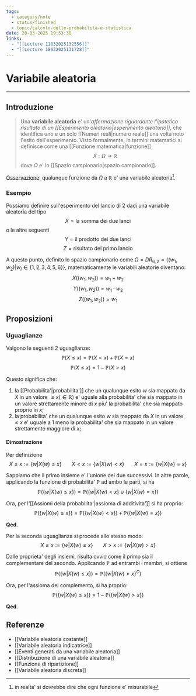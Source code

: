 ```yaml
---
tags:
  - category/note
  - status/finished
  - topic/calcolo-delle-probabilità-e-statistica
date: 20-03-2025 19:53:30
links:
  - "[[Lecture 11032025132556]]"
  - "[[Lecture 18032025131728]]"
---
```

# Variabile aleatoria
---
## Introduzione
> Una **variabile aleatoria** e' un'_affermazione riguardante l'ipotetico risultato di un [[Esperimento aleatorio|esperimento aleatorio]]_, che identifica uno e un solo [[Numeri reali|numero reale]] una volta noto l'esito dell'esperimento.
> Visto formalmente, in termini matematici si definisce come una [[Funzione matematica|funzione]]
> $$X: \Omega \to \mathbb{R}$$
> dove $\Omega$ e' lo [[Spazio campionario|spazio campionario]].

<u>Osservazione</u>: qualunque funzione da $\Omega$ a $\mathbb{R}$ e' una variabile aleatoria[^1].

### Esempio
Possiamo definire sull'esperimento del lancio di 2 dadi una variabile aleatoria del tipo
$$X = \text{la somma dei due lanci}$$
o le altre seguenti
$$Y = \text{il prodotto dei due lanci}$$
$$Z = \text{risultato del primo lancio}$$

A questo punto, definito lo spazio campionario come $\Omega = DR_{6,2} = \{(w_{1}, w_{2}) | w_{i} \in \{1, 2, 3, 4, 5, 6\}\}$, matematicamente le variabili aleatorie diventano:
$$X((w_{1}, w_{2})) = w_{1} + w_{2}$$
$$Y((w_{1}, w_{2})) = w_{1} \cdot w_{2}$$
$$Z((w_{1}, w_{2})) = w_{1}$$

## Proposizioni
### Uguaglianze
Valgono le seguenti 2 uguaglianze:
$$\mathbb{P}(X \leq x) = \mathbb{P}(X < x) + \mathbb{P}(X = x)$$
$$\mathbb{P}(X \leq x) = 1 - \mathbb{P}(X > x)$$

Questo significa che:
1. la [[Probabilita'|probabilita']] che un qualunque esito $w$ sia mappato da $X$ in un valore $\leq x (\in \mathbb{R})$ e' uguale alla probabilita' che sia mappato in un valore strettamente minore di $x$ piu' la probabilita' che sia mappato proprio in $x$;
2. la probabilita' che un qualunque esito $w$ sia mappato da $X$ in un valore $\leq x$ e' uguale a 1 meno la probabilita' che sia mappato in un valore strettamente maggiore di $x$;

#### Dimostrazione
Per definizione
$$X \leq x := \{w | X(w) \leq x\} \ \ \ \ \ \ \ X < x := \{w | X(w) < x\} \ \ \ \ \ \ \ X = x := \{w | X(w) = x\}$$

Sappiamo che il primo insieme e' l'unione dei due successivi. In altre parole, applicando la funzione di probabilita' $\mathbb{P}$ ad ambo le parti, si ha
$$\mathbb{P}(\{w | X(w) \leq x\}) = \mathbb{P}(\{w | X(w) < x\} \cup \{w | X(w) = x\})$$

Ora, per l'[[Assiomi della probabilita'|assioma di additivita']] si ha proprio:
$$\mathbb{P}(\{w | X(w) \leq x\}) = \mathbb{P}(\{w | X(w) < x\}) + \mathbb{P}(\{w | X(w) = x\})$$

**Qed**.

Per la seconda uguaglianza si procede allo stesso modo:
$$X \leq x := \{w | X(w) \leq x\} \ \ \ \ \ \ \ X > x := \{w | X(w) > x\}$$

Dalle proprieta' degli insiemi, risulta ovvio come il primo sia il complementare del secondo. Applicando $\mathbb{P}$ ad entrambi i membri, si ottiene
$$\mathbb{P}(\{w | X(w) \leq x\}) = \mathbb{P}(\{w | X(w) > x\}^{C})$$

Ora, per l'assioma del complemento, si ha proprio:
$$\mathbb{P}(\{w | X(w) \leq x\}) = 1 - \mathbb{P}(\{w | X(w) > x\})$$

**Qed**.

## Referenze
- [[Variabile aleatoria costante]]
- [[Variabile aleatoria indicatrice]]
- [[Eventi generati da una variabile aleatoria]]
- [[Distribuzione di una variabile aleatoria]]
- [[Funzione di ripartizione]]
- [[Variabile aleatoria discreta]]

[^1]: in realta' si dovrebbe dire che ogni funzione e' misurabile
